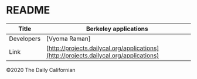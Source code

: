 # README

| Title | Berkeley applications |
|-|-|
| Developers    | [Vyoma Raman]|
| Link | [http://projects.dailycal.org/applications](http://projects.dailycal.org/applications) |


©2020 The Daily Californian
